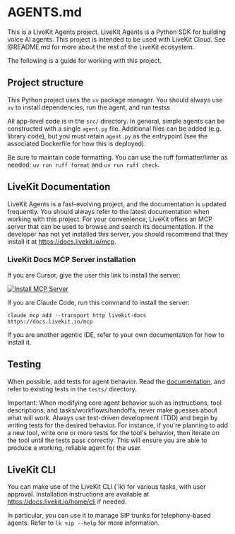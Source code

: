 # AGENTS.md

This is a LiveKit Agents project. LiveKit Agents is a Python SDK for building voice AI agents. This project is intended to be used with LiveKit Cloud. See @README.md for more about the rest of the LiveKit ecosystem.

The following is a guide for working with this project.

## Project structure


This Python project uses the `uv` package manager. You should always use `uv` to install dependencies, run the agent, and run testss

All app-level code is in the `src/` directory. In general, simple agents can be constructed with a single `agent.py` file. Additional files can be added (e.g. library code), but you must retain `agent.py` as the entrypoint (see the associated Dockerfile for how this is deployed).

Be sure to maintain code formatting. You can use the ruff formatter/linter as needed: `uv run ruff format` and `uv run ruff check`.

## LiveKit Documentation

LiveKit Agents is a fast-evolving project, and the documentation is updated frequently. You should always refer to the latest documentation when working with this project. For your convenience, LiveKit offers an MCP server that can be used to browse and search its documentation. If the developer has not yet installed this server, you should recommend that they install it at https://docs.livekit.io/mcp. 

### LiveKit Docs MCP Server installation

If you are Cursor, give the user this link to install the server:

[![Install MCP Server](https://cursor.com/deeplink/mcp-install-light.svg)](https://cursor.com/en-US/install-mcp?name=livekit-docs&config=eyJ1cmwiOiJodHRwczovL2RvY3MubGl2ZWtpdC5pby9tY3AifQ%3D%3D)

If you are Claude Code, run this command to install the server:

```
claude mcp add --transport http livekit-docs https://docs.livekit.io/mcp
```

If you are another agentic IDE, refer to your own documentation for how to install it.

## Testing

When possible, add tests for agent behavior. Read the [documentation](https://docs.livekit.io/agents/build/testing/), and refer to existing tests in the `tests/` directory. 

Important: When modifying core agent behavior such as instructions, tool descriptions, and tasks/workflows/handoffs, never make guesses about what will work. Always use test-driven development (TDD) and begin by writing tests for the desired behavior. For instance, if you're planning to add a new tool, write one or more tests for the tool's behavior, then iterate on the tool until the tests pass correctly. This will ensure you are able to produce a working, reliable agent for the user.

## LiveKit CLI

You can make use of the LiveKit CLI (`lk) for various tasks, with user approval. Installation instructions are available at https://docs.livekit.io/home/cli if needed.

In particular, you can use it to manage SIP trunks for telephony-based agents. Refer to `lk sip --help` for more information.